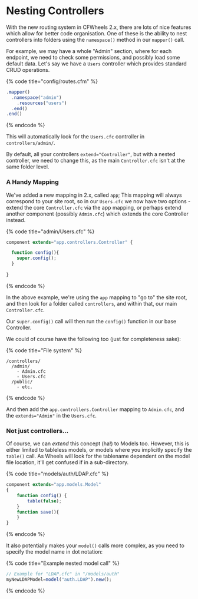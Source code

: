 # Nesting Controllers

With the new routing system in CFWheels 2.x, there are lots of nice features which allow for better code organisation. One of these is the ability to nest controllers into folders using the `namespace()` method in our `mapper()` call.

For example, we may have a whole "Admin" section, where for each endpoint, we need to check some permissions, and possibly load some default data. Let's say we have a `Users` controller which provides standard CRUD operations.

{% code title="config/routes.cfm" %}
```javascript
.mapper()
  .namespace("admin")
    .resources("users")
  .end()
.end()
```
{% endcode %}

This will automatically look for the `Users.cfc` controller in `controllers/admin/`.

By default, all your controllers `extend="Controller"`, but with a nested controller, we need to change this, as the main `Controller.cfc` isn't at the same folder level.

### A Handy Mapping

We've added a new mapping in 2.x, called `app`; This mapping will always correspond to your site root, so in our `Users.cfc` we now have two options - extend the core `Controller.cfc` via the app mapping, or perhaps extend another component (possibly `Admin.cfc`) which extends the core Controller instead.

{% code title="admin/Users.cfc" %}
```javascript
component extends="app.controllers.Controller" {

  function config(){
    super.config();
  }
  
}
```
{% endcode %}

In the above example, we're using the `app` mapping to "go to" the site root, and then look for a folder called `controllers`, and within that, our main `Controller.cfc`.

Our `super.config()` call will then run the `config()` function in our base Controller.

We could of course have the following too (just for completeness sake):

{% code title="File system" %}
```
/controllers/
  /admin/
    - Admin.cfc
    - Users.cfc
  /public/
    - etc.
```
{% endcode %}

And then add the `app.controllers.Controller` mapping to `Admin.cfc`, and the `extends="Admin"` in the `Users.cfc`.

### Not just controllers...

Of course, we can _extend_ this concept (ha!) to Models too. However, this is either limited to tableless models, or models where you implicitly specify the `table()` call. As Wheels will look for the tablename dependent on the model file location, it'll get confused if in a sub-directory.

{% code title="models/auth/LDAP.cfc" %}
```javascript
component extends="app.models.Model"
{
    function config() {
        table(false);
    } 
    function save(){ 
    }
}
```
{% endcode %}

It also potentially makes your `model()` calls more complex, as you need to specify the model name in dot notation:

{% code title="Example nested model call" %}
```javascript
// Example for "LDAP.cfc" in "/models/auth"
myNewLDAPModel=model("auth.LDAP").new();
```
{% endcode %}
